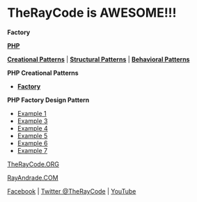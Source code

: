 # TheRayCode is AWESOME!!!

**Factory**

**[PHP](../README.md)** 

**[Creational Patterns](../README.md)** | **[Structural Patterns](../../Structural/README.md)** | **[Behavioral Patterns](../../Behavioral/README.md)**

**PHP Creational Patterns**

 * **[Factory](./README.md)**
 
**PHP Factory Design Pattern**

 * [Example 1](FY1/README.md)
 * [Example 3](FY3/)
 * [Example 4](FY4/)
 * [Example 5](FY5/)
 * [Example 6](FY6/README.md)
 * [Example 7](FY7/)

[TheRayCode.ORG](https://www.TheRayCode.org)

[RayAndrade.COM](https://www.RayAndrade.com)

[Facebook](https://www.facebook.com/TheRayCode/) | [Twitter @TheRayCode](https://www.twitter.com/TheRayCode/) | [YouTube](https://www.youtube.com/AndradeRay/)
